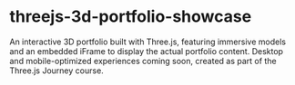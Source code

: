 # threejs-3d-portfolio-showcase
An interactive 3D portfolio built with Three.js, featuring immersive models and an embedded iFrame to display the actual portfolio content. Desktop and mobile-optimized experiences coming soon, created as part of the Three.js Journey course.
